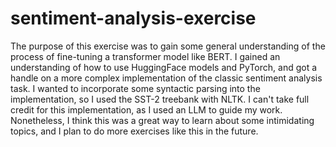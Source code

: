 # sentiment-analysis-exercise
The purpose of this exercise was to gain some general understanding of the process of fine-tuning a transformer model like BERT. I gained an understanding of how to use HuggingFace models and PyTorch, and got a handle on a more complex implementation of the classic sentiment analysis task. I wanted to incorporate some syntactic parsing into the implementation, so I used the SST-2 treebank with NLTK. I can't take full credit for this implementation, as I used an LLM to guide my work. Nonetheless, I think this was a great way to learn about some intimidating topics, and I plan to do more exercises like this in the future.
